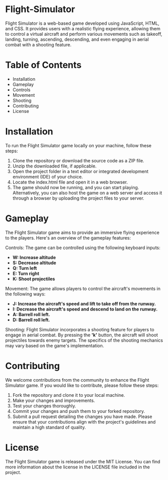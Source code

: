 # Flight-Simulator

Flight Simulator is a web-based game developed using JavaScript, HTML, and CSS. It provides users with a realistic flying experience, allowing them to control a virtual aircraft and perform various movements such as takeoff, landing, turning, ascending, descending, and even engaging in aerial combat with a shooting feature.

# Table of Contents
- Installation
- Gameplay
- Controls
- Movement
- Shooting
- Contributing
- License

# Installation

To run the Flight Simulator game locally on your machine, follow these steps:
1. Clone the repository or download the source code as a ZIP file.
2. Unzip the downloaded file, if applicable.
3. Open the project folder in a text editor or integrated development environment (IDE) of your choice.
4. Locate the index.html file and open it in a web browser.
5. The game should now be running, and you can start playing.
Alternatively, you can also host the game on a web server and access it through a browser by uploading the project files to your server.

# Gameplay
The Flight Simulator game aims to provide an immersive flying experience to the players. Here's an overview of the gameplay features:

Controls: 
The game can be controlled using the following keyboard inputs:
- **W: Increase altitude**
- **S: Decrease altitude**
- **Q: Turn left**
- **E: Turn right**
- **K: Shoot projectiles**

Movement: 
The game allows players to control the aircraft's movements in the following ways:
- **J: Increase the aircraft's speed and lift to take off from the runway.**
- **I: Decrease the aircraft's speed and descend to land on the runway.**
- **A: Barrell roll left.**
- **D: Barrell roll left.**

Shooting: 
 Flight Simulator incorporates a shooting feature for players to engage in aerial combat. By pressing the **'k'** button, the aircraft will shoot projectiles towards enemy targets. The specifics of the shooting mechanics may vary based on the game's implementation.

# Contributing
We welcome contributions from the community to enhance the Flight Simulator game. If you would like to contribute, please follow these steps:

1. Fork the repository and clone it to your local machine.
2. Make your changes and improvements.
3. Test your changes thoroughly.
4. Commit your changes and push them to your forked repository.
5. Submit a pull request detailing the changes you have made.
Please ensure that your contributions align with the project's guidelines and maintain a high standard of quality.

# License
The Flight Simulator game is released under the MIT License. You can find more information about the license in the LICENSE file included in the project.
